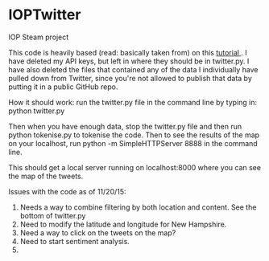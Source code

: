 # IOPTwitter
IOP Steam project

This code is heavily based (read: basically taken from) on this <a href="http://marcobonzanini.com/2015/03/02/mining-twitter-data-with-python-part-1/">tutorial </a>.
I have deleted my API keys, but left in where they should be in twitter.py. I have also deleted the files that contained any of the data I individually have pulled down from Twitter, since you're not allowed to publish that data by putting it in a public GitHub repo.


How it should work: run the twitter.py file in the command line by typing in: python twitter.py

Then when you have enough data, stop the twitter.py file and then run python tokenise.py to tokenise the code. Then to see the results of the map on your localhost, run python -m SimpleHTTPServer 8888 in the command line.

This should get a local server running on localhost:8000 where you can see the map of the tweets.

Issues with the code as of 11/20/15:
<ol>
<li> Needs a way to combine filtering by both location and content. See the bottom of twitter.py </li>
<li> Need to modify the latitude and longitude for New Hampshire. </li>
<li> Need a way to click on the tweets on the map? </li>
<li> Need to start sentiment analysis. <li>
